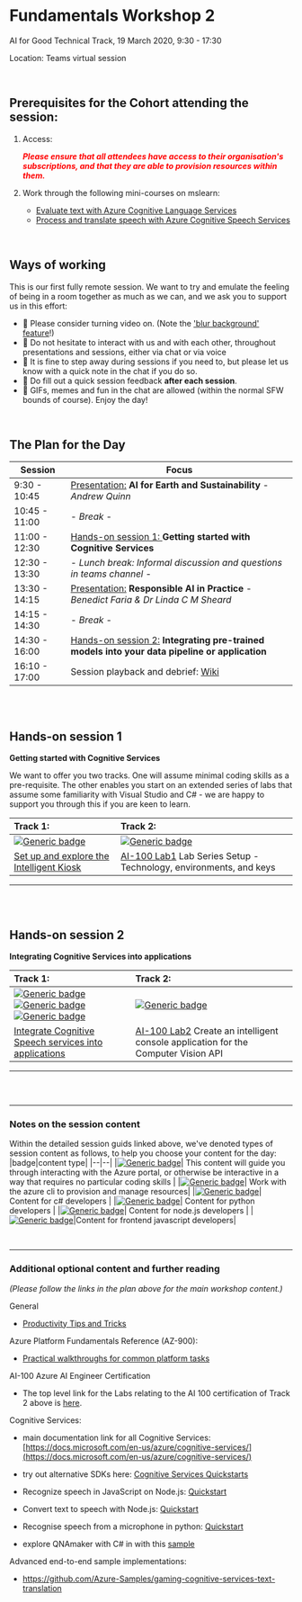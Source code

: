 # Fundamentals Workshop 2

AI for Good Technical Track, 19 March 2020,  9:30 - 17:30

Location: Teams virtual session

<pre>

</pre>

## Prerequisites for the Cohort attending the session:

1. Access:

   <span style="color:red">***Please ensure that all attendees have access to their organisation's subscriptions, and that they are able to provision resources within them.***</span>

2. Work through the following mini-courses on mslearn:
   - [Evaluate text with Azure Cognitive Language Services](https://docs.microsoft.com/en-gb/learn/paths/evaluate-text-with-language-services/)
   - [Process and translate speech with Azure Cognitive Speech Services](https://docs.microsoft.com/en-gb/learn/paths/translate-speech-with-speech-services/)

<pre>

</pre>
## Ways of working

This is our first fully remote session. We want to try and emulate the feeling of being in a room together as much as we can, and we ask you to support us in this effort:
- 🙈 Please consider turning video on. (Note the ['blur background' feature](https://support.office.com/en-us/article/Blur-your-background-in-a-Teams-meeting-f77a2381-443a-499d-825e-509a140f4780)!)
- 🙋 Do not hesitate to interact with us and with each other, throughout presentations and sessions, either via chat or via voice 
- 👋 It is fine to step away during sessions if you need to, but please let us know with a quick note in the chat if you do so.
- 💬 Do fill out a quick session feedback **after each session**.
- 👾 GIFs, memes and fun in the chat are allowed (within the normal SFW bounds of course). Enjoy the day!





<pre>

</pre>
## The Plan for the Day

|Session |Focus |
|--|--|
|9:30 - 10:45 | [Presentation:](additional_material/presentation1.md) **AI for Earth and Sustainability** - *Andrew Quinn* |
|10:45 - 11:00 | - *Break* -  |
|11:00 - 12:30 | [Hands-on session 1: ](#Hands-on-session-1) **Getting started with Cognitive Services**|
|12:30 - 13:30 | - *Lunch break: Informal discussion and questions in teams channel* - |
|13:30 - 14:15 | [Presentation:](additional_material/presentation2.md) **Responsible AI in Practice** - *Benedict Faria & Dr Linda C M Sheard* |
|14:15 - 14:30 | - *Break* - |
|14:30 - 16:00 | [Hands-on session 2:](#Hands-on-session-2) **Integrating pre-trained models into your data pipeline or application** |
|16:10 - 17:00 | Session playback and debrief: [Wiki](https://teams.microsoft.com/l/channel/19%3Af1e304e4b1f74299b675f415bfdfeae6%40thread.tacv2/tab%3A%3Ae697afed-3e84-4532-bc61-565ff8035c0f?groupId=c042e6b8-ae71-4a65-b5d9-6f629cca1db1&tenantId=72f988bf-86f1-41af-91ab-2d7cd011db47) |

<pre>


</pre>


## Hands-on session 1 
**Getting started with Cognitive Services**

We want to offer you two tracks. One will assume minimal coding skills as a pre-requisite. The other enables you start on an extended series of labs that assume some familiarity with Visual Studio and C# - we are happy to support you through this if you are keen to learn.

| Track 1: | Track 2: |
|:---------|:---------|
|[![Generic badge](https://img.shields.io/badge/mode-no_code-TEAL.svg)](https://shields.io/)|[![Generic badge](https://img.shields.io/badge/mode-csharp-PURPLE.svg)](https://shields.io/)|
|[Set up and explore the Intelligent Kiosk](hands-on-session1/lab2-1-guide.md)|[AI-100 Lab1](https://github.com/MicrosoftLearning/AI-100-Design-Implement-Azure-AISol/blob/master/Lab1-Technical_Requirements/01-Introduction_Case_Study.md) Lab Series Setup - Technology, environments, and keys|


<hr>


<pre>


</pre>

## Hands-on session 2
**Integrating Cognitive Services into applications**


| Track 1: | Track 2: |
|:---------|:---------|
|[![Generic badge](https://img.shields.io/badge/mode-python-BLUE.svg)](https://shields.io/) [![Generic badge](https://img.shields.io/badge/mode-nodejs-GREEN.svg)](https://shields.io/) [![Generic badge](https://img.shields.io/badge/mode-javascript-YELLOW.svg)](https://shields.io/)|[![Generic badge](https://img.shields.io/badge/mode-csharp-PURPLE.svg)](https://shields.io/)|
|[Integrate Cognitive Speech services into applications](hands-on-session2/lab2-2-guide.md)|[AI-100 Lab2](https://github.com/MicrosoftLearning/AI-100-Design-Implement-Azure-AISol/blob/master/Lab2-Implement_Computer_Vision/01-Introduction.md) Create an intelligent console application for the Computer Vision API|
<hr>





<pre>


</pre>

<hr>

### Notes on the session content
Within the detailed session guids linked above, we've denoted types of session content as follows, to help you choose your content for the day:
|badge|content type|
|--|--|
|[![Generic badge](https://img.shields.io/badge/mode-no_code-TEAL.svg)](https://shields.io/)| This content will guide you through interacting with the Azure portal, or otherwise be interactive in a way that requires no particular coding skills |
|[![Generic badge](https://img.shields.io/badge/mode-azure_cli-NAVY.svg)](https://shields.io/)| Work with the azure cli to provision and manage resources|
|[![Generic badge](https://img.shields.io/badge/mode-csharp-PURPLE.svg)](https://shields.io/)| Content for c# developers |
|[![Generic badge](https://img.shields.io/badge/mode-python-BLUE.svg)](https://shields.io/)| Content for python developers |
|[![Generic badge](https://img.shields.io/badge/mode-nodejs-GREEN.svg)](https://shields.io/)| Content for node.js developers |
|[![Generic badge](https://img.shields.io/badge/mode-javascript-YELLOW.svg)](https://shields.io/)|Content for frontend javascript developers|

<pre>

</pre>

<hr>

### Additional optional content and further reading

*(Please follow the links in the plan above for the main workshop content.)*

General
- [Productivity Tips and Tricks](additional_materials/lab2-tips_and_tricks.md)

Azure Platform Fundamentals Reference (AZ-900):
- [Practical walkthroughs for common platform tasks](https://microsoftlearning.github.io/AZ-900T0x-MicrosoftAzureFundamentals/)

AI-100 Azure AI Engineer Certification
- The top level link for the Labs relating to the AI 100 certification of Track 2 above is [here](https://github.com/MicrosoftLearning/AI-100-Design-Implement-Azure-AISol).

Cognitive Services:

- main documentation link for all Cognitive Services: [https://docs.microsoft.com/en-us/azure/cognitive-services/](https://docs.microsoft.com/en-us/azure/cognitive-services/)

- try out alternative SDKs here: [Cognitive Services Quickstarts](https://github.com/Azure-Samples/cognitive-services-quickstart-code)


- Recognize speech in JavaScript on Node.js: [Quickstart](https://github.com/Azure-Samples/cognitive-services-speech-sdk/tree/master/quickstart/javascript/node)
- Convert text to speech with Node.js: [Quickstart](https://github.com/MicrosoftDocs/azure-docs/blob/master/articles/cognitive-services/Speech-Service/quickstart-nodejs-text-to-speech.md)
- Recognise speech from a microphone in python: [Quickstart](https://github.com/Azure-Samples/cognitive-services-speech-sdk/tree/master/quickstart/python/)
- explore QNAmaker with C# in with this [sample](https://github.com/Azure-Samples/cognitive-services-qnamaker-csharp)
    


Advanced end-to-end sample implementations:
- https://github.com/Azure-Samples/gaming-cognitive-services-text-translation


<!--- 
Other - not relevant today, but note!
- (https://github.com/Azure-Samples/AzureMLWorkshop)
-->

